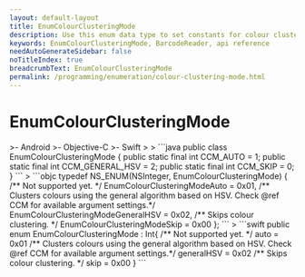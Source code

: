 ```yaml
---
layout: default-layout
title: EnumColourClusteringMode
description: Use this enum data type to set constants for colour clustering mode of barcodes in your Dynamsoft Barcode Reader project.
keywords: EnumColourClusteringMode, BarcodeReader, api reference
needAutoGenerateSidebar: false
noTitleIndex: true
breadcrumbText: EnumColourClusteringMode
permalink: /programming/enumeration/colour-clustering-mode.html
---
```



# EnumColourClusteringMode

<div class="sample-code-prefix template2"></div>
   >- Android
   >- Objective-C
   >- Swift
   >
>
```java
public class EnumColourClusteringMode {
    public static final int CCM_AUTO = 1;
    public static final int CCM_GENERAL_HSV = 2;
    public static final int CCM_SKIP = 0;
}
```
>
```objc
typedef NS_ENUM(NSInteger, EnumColourClusteringMode)
{
    /** Not supported yet. */
    EnumColourClusteringModeAuto = 0x01,
    /** Clusters colours using the general algorithm based on HSV. Check @ref CCM for available argument settings.*/
    EnumColourClusteringModeGeneralHSV = 0x02,
    /** Skips colour clustering. */
    EnumColourClusteringModeSkip = 0x00
};
```
>
```swift
public enum EnumColourClusteringMode : Int{
    /** Not supported yet. */
    auto = 0x01
    /** Clusters colours using the general algorithm based on HSV. Check @ref CCM for available argument settings.*/
    generalHSV = 0x02
    /** Skips colour clustering. */
    skip = 0x00
}
```
